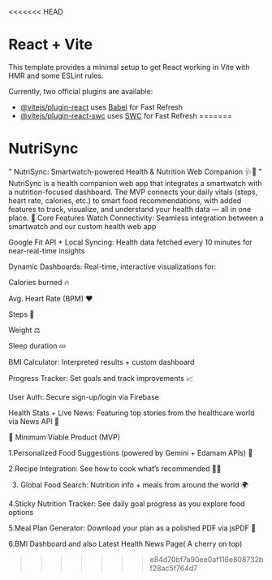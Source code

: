 <<<<<<< HEAD
# React + Vite

This template provides a minimal setup to get React working in Vite with HMR and some ESLint rules.

Currently, two official plugins are available:

- [@vitejs/plugin-react](https://github.com/vitejs/vite-plugin-react/blob/main/packages/plugin-react/README.md) uses [Babel](https://babeljs.io/) for Fast Refresh
- [@vitejs/plugin-react-swc](https://github.com/vitejs/vite-plugin-react-swc) uses [SWC](https://swc.rs/) for Fast Refresh
=======
# NutriSync
" NutriSync: Smartwatch-powered Health &amp; Nutrition Web Companion 🩺🥗 "
NutriSync is a health companion web app that integrates a smartwatch with a nutrition-focused dashboard. 
The MVP connects your daily vitals (steps, heart rate, calories, etc.) to smart food recommendations, with added features to track, visualize, and understand your health data — all in one place.
🔧 Core Features
Watch Connectivity: Seamless integration between a smartwatch and our custom health web app

Google Fit API + Local Syncing: Health data fetched every 10 minutes for near-real-time insights

Dynamic Dashboards: Real-time, interactive visualizations for:

Calories burned 🔥

Avg. Heart Rate (BPM) ❤️

Steps 👣

Weight ⚖️

Sleep duration 💤

BMI Calculator: Interpreted results + custom dashboard

Progress Tracker: Set goals and track improvements 📈

User Auth: Secure sign-up/login via Firebase

Health Stats + Live News: Featuring top stories from the healthcare world via News API 📰

🌟 Minimum Viable Product (MVP)

1.Personalized Food Suggestions (powered by Gemini + Edamam APIs) 🍲

2.Recipe Integration: See how to cook what’s recommended 👨‍🍳

3. Global Food Search: Nutrition info + meals from around the world 🌍

4.Sticky Nutrition Tracker: See daily goal progress as you explore food options

5.Meal Plan Generator: Download your plan as a polished PDF via jsPDF 🧾

6.BMI Dashboard and also Latest Health News Page( A cherry on top)
>>>>>>> e84d70bf7a90ee0af116e808732bf28ac5f764d7
